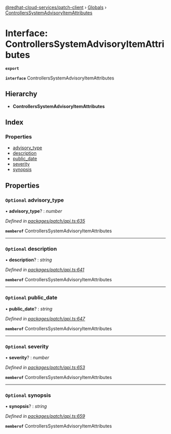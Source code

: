 [@redhat-cloud-services/patch-client](../README.md) › [Globals](../globals.md) › [ControllersSystemAdvisoryItemAttributes](controllerssystemadvisoryitemattributes.md)

# Interface: ControllersSystemAdvisoryItemAttributes

**`export`** 

**`interface`** ControllersSystemAdvisoryItemAttributes

## Hierarchy

* **ControllersSystemAdvisoryItemAttributes**

## Index

### Properties

* [advisory_type](controllerssystemadvisoryitemattributes.md#optional-advisory_type)
* [description](controllerssystemadvisoryitemattributes.md#optional-description)
* [public_date](controllerssystemadvisoryitemattributes.md#optional-public_date)
* [severity](controllerssystemadvisoryitemattributes.md#optional-severity)
* [synopsis](controllerssystemadvisoryitemattributes.md#optional-synopsis)

## Properties

### `Optional` advisory_type

• **advisory_type**? : *number*

*Defined in [packages/patch/api.ts:635](https://github.com/RedHatInsights/javascript-clients/blob/8e7ff04/packages/patch/api.ts#L635)*

**`memberof`** ControllersSystemAdvisoryItemAttributes

___

### `Optional` description

• **description**? : *string*

*Defined in [packages/patch/api.ts:641](https://github.com/RedHatInsights/javascript-clients/blob/8e7ff04/packages/patch/api.ts#L641)*

**`memberof`** ControllersSystemAdvisoryItemAttributes

___

### `Optional` public_date

• **public_date**? : *string*

*Defined in [packages/patch/api.ts:647](https://github.com/RedHatInsights/javascript-clients/blob/8e7ff04/packages/patch/api.ts#L647)*

**`memberof`** ControllersSystemAdvisoryItemAttributes

___

### `Optional` severity

• **severity**? : *number*

*Defined in [packages/patch/api.ts:653](https://github.com/RedHatInsights/javascript-clients/blob/8e7ff04/packages/patch/api.ts#L653)*

**`memberof`** ControllersSystemAdvisoryItemAttributes

___

### `Optional` synopsis

• **synopsis**? : *string*

*Defined in [packages/patch/api.ts:659](https://github.com/RedHatInsights/javascript-clients/blob/8e7ff04/packages/patch/api.ts#L659)*

**`memberof`** ControllersSystemAdvisoryItemAttributes
